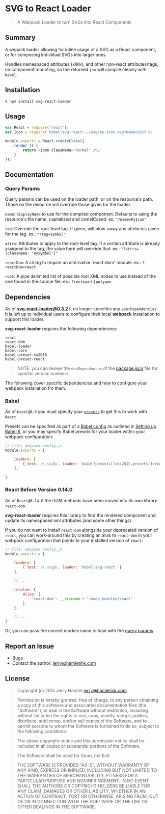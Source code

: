 SVG to React Loader
===================

> A Webpack Loader to turn SVGs into React Components


Summary
-------

A wepack loader allowing for inline usage of a SVG as a React component, or for
composing individual SVGs into larger ones.

Handles namespaced attributes (xlink), and other non-react attributes/tags, on
component mounting, so the returned `jsx` will compile cleanly with `babel`.


Installation
------------

~~~
% npm install svg-react-loader
~~~


Usage
-----

~~~js
var React = require('react');
var Icon = require('babel!svg-react!../svg/my-icon.svg?name=Icon');

module.exports = React.createClass({
    render () {
        return <Icon className='normal' />;
    }
});
~~~


Documentation
-------------

### Query Params

Query params can be used on the loader path, or on the resource's path. Those on
the resource will override those given for the loader.

`name`: `displayName` to use for the compiled component. Defaults to using the
resource's file name, capitalized and camelCased. ex. `"?name=MyIcon"`

`tag`: Override the root-level tag. If given, will blow-away any attributes
given for the tag. ex.: `"?tag=symbol"`

`attrs`: Attributes to apply to the root-level tag. If a certain attribute is
already assigned to the tag, the value here will override that. ex.:
`"?attrs={className: 'mySymbol'}"`

`reactDom`: A string to require an alternaitve 'react-dom' module. ex.:
`?reactDom=react`

`root`: A pipe delimited list of possible root XML nodes to use instead of the one found in the source file. ex.:
`?root=path|polygon`


Dependencies
------------

As of **svg-react-loader@0.3.2** it no longer specifies any `peerDependencies`.
It is left up to individual users to configure their local **webpack**
installation to support this loader.

**svg-react-loader** requires the following dependencies:

~~~
react
react-dom
babel-loader
babel-core
babel-preset-es2015
babel-preset-react
~~~

> NOTE: you can review the `devDependences` of the
> [package.json](./package.json) file for specific version numbers.

The following cover specific dependencies and how to configure your webpack
installation fro them.

### Babel

As of `babel@6.0` you must specify your
[`presets`](http://babeljs.io/docs/plugins/#presets) to get this to work with
`React`.

Presets can be specified as part of a [Babel
config](https://babeljs.io/docs/usage/babelrc/) as outlined in [Setting up Babel
6](https://babeljs.io/blog/2015/10/31/setting-up-babel-6), or you may specify
Babel presets for your loader within your webpack configuration:

~~~js
// file: webpack.config.js
module.exports = {

    loaders: [
        { test: /\.svg$/, loader: 'babel?presets[]=es2015,presets[]=react!svg-react' }
    ],

}
~~~


### React Before Version 0.14.0

As of `React@0.14.0` the DOM methods have been moved into its own library
`react-dom`.

**svg-react-loader** requires this library to find the rendered component and
update its namespaced xml attributes (and some other things).

If you do not want to install `react-dom` alongside your deprecated version of
`react`, you can work-around this by creating an alias to `react-dom` in your
webpack configuration that points to your installed version of `react`:

~~~js
// file: webpack.config.js
module.exports = {

    loaders: [
        { test: /\.svg$/, loader: 'babel!svg-react' }
    ],

    // ...

    resolve: {
        alias: {
            'react-dom': __dirname + '/node_modules/react'
        }
    },

    // ...
}
~~~

Or, you can pass the correct module name to load with the [query
params](#query-params).


Report an Issue
---------------

* [Bugs](http://github.com/jhamlet/svg-react-loader/issues)
* Contact the author: <jerry@hamletink.com>


License
-------

> Copyright (c) 2015 Jerry Hamlet <jerry@hamletink.com>
>
> Permission is hereby granted, free of charge, to any person
> obtaining a copy of this software and associated documentation
> files (the "Software"), to deal in the Software without
> restriction, including without limitation the rights to use,
> copy, modify, merge, publish, distribute, sublicense, and/or sell
> copies of the Software, and to permit persons to whom the
> Software is furnished to do so, subject to the following
> conditions:
>
> The above copyright notice and this permission notice shall be
> included in all copies or substantial portions of the Software.
>
> The Software shall be used for Good, not Evil.
>
> THE SOFTWARE IS PROVIDED "AS IS", WITHOUT WARRANTY OF ANY KIND,
> EXPRESS OR IMPLIED, INCLUDING BUT NOT LIMITED TO THE WARRANTIES
> OF MERCHANTABILITY, FITNESS FOR A PARTICULAR PURPOSE AND
> NONINFRINGEMENT. IN NO EVENT SHALL THE AUTHORS OR COPYRIGHT
> HOLDERS BE LIABLE FOR ANY CLAIM, DAMAGES OR OTHER LIABILITY,
> WHETHER IN AN ACTION OF CONTRACT, TORT OR OTHERWISE, ARISING
> FROM, OUT OF OR IN CONNECTION WITH THE SOFTWARE OR THE USE OR
> OTHER DEALINGS IN THE SOFTWARE.
